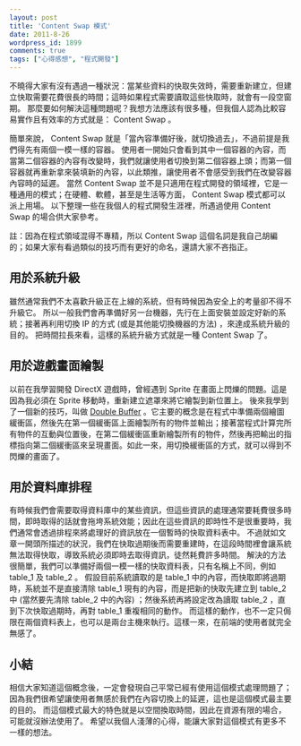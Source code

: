 ```yaml
---
layout: post
title: 'Content Swap 模式'
date: 2011-8-26
wordpress_id: 1899
comments: true
tags: ["心得感想", "程式開發"]
---
```

不曉得大家有沒有遇過一種狀況：當某些資料的快取失效時，需要重新建立，但建立快取需要花費很長的時間；這時如果程式需要讀取這些快取時，就會有一段空窗期。
那麼要如何解決這種問題呢？我想方法應該有很多種，但我個人認為比較容易實作且有效率的方式就是： Content Swap 。

<!--more-->
簡單來說， Content Swap 就是「當內容準備好後，就切換過去」，不過前提是我們得先有兩個一模一樣的容器。
使用者一開始只會看到其中一個容器的內容，而當第二個容器的內容有改變時，我們就讓使用者切換到第二個容器上頭；而第一個容器就再重新拿來裝填新的內容，以此類推，讓使用者不會感受到我們在改變容器內容時的延遲。
當然 Content Swap 並不是只適用在程式開發的領域裡，它是一種通用的模式；在硬體、軟體，甚至是生活等方面， Content Swap 模式都可以派上用場。
以下整理一些在我個人的程式開發生涯裡，所遇過使用 Content Swap 的場合供大家參考。

註：因為在程式領域混得不專精，所以 Content Swap 這個名詞是我自己胡編的；如果大家有看過類似的技巧而有更好的命名，還請大家不吝指正。

## 用於系統升級
雖然通常我們不太喜歡升級正在上線的系統，但有時候因為安全上的考量卻不得不升級它。
所以一般我們會再準備好另一台機器，先行在上面安裝並設定好新的系統；接著再利用切換 IP 的方式 (或是其他能切換機器的方法) ，來達成系統升級的目的。
把時間拉長來看，這樣的系統升級方式就是一種 Content Swap 了。

## 用於遊戲畫面繪製
以前在我學習開發 DirectX 遊戲時，曾經遇到 Sprite 在畫面上閃爍的問題。這是因為我必須在 Sprite 移動時，重新建立遮罩來將它繪製到新位置上。
後來我學到了一個新的技巧，叫做 [Double Buffer](http://gameprogrammingpatterns.com/double-buffer.html) 。它主要的概念是在程式中準備兩個繪圖緩衝區，然後先在第一個緩衝區上面繪製所有的物件並輸出；接著當程式計算完所有物件的互動與位置後，在第二個緩衝區重新繪製所有的物件，然後再把輸出的指標指向第二個緩衝區來呈現畫面。如此一來，用切換緩衝區的方式，就可以得到不閃爍的畫面了。

## 用於資料庫排程
有時候我們會需要取得資料庫中的某些資訊，但這些資訊的處理通常要耗費很多時間，即時取得的話就會拖垮系統效能；因此在這些資訊的即時性不是很重要時，我們通常會透過排程來將處理好的資訊放在一個暫時的快取資料表中。
不過就如文章一開頭所描述的狀況，我們在快取過期後而需要重建時，在這段時間裡會讓系統無法取得快取，導致系統必須即時去取得資訊，徒然耗費許多時間。
解決的方法很簡單，我們可以準備好兩個一模一樣的快取資料表，只有名稱上不同，例如 table_1 及 table_2 。
假設目前系統讀取的是 table_1 中的內容，而快取即將過期時，系統並不是直接清除 table_1 現有的內容，而是把新的快取先建立到 table_2 中 (當然要先清除 table_2 中的內容) ；然後系統再將設定改為讀取 table_2 ，直到下次快取過期時，再對 table_1 重複相同的動作。
而這樣的動作，也不一定只侷限在兩個資料表上，也可以是兩台主機來執行。這樣一來，在前端的使用者就完全無感了。

## 小結
相信大家知道這個概念後，一定會發現自己平常已經有使用這個模式處理問題了；因為我們很希望讓使用者無感於我們在內容切換上的延遲，這也是這個模式最主要的目的。
而這個模式最大的特色就是以空間換取時間，因此在資源有限的場合，可能就沒辦法使用了。
希望以我個人淺薄的心得，能讓大家對這個模式有更多不一樣的想法。
